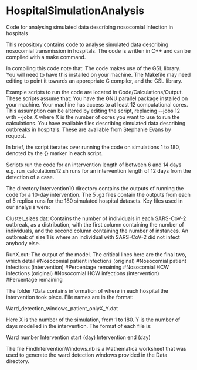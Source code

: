 # HospitalSimulationAnalysis
Code for analysing simulated data describing nosocomial infection in hospitals

This repository contains code to analyse simulated data describing nosocomial transmission in hospitals.  The code is written in C++ and can be compiled with a make command.

In compiling this code note that:
  The code makes use of the GSL library.  You will need to have this installed on your machine.
  The Makefile may need editing to point it towards an appropriate C compiler, and the GSL library.

Example scripts to run the code are located in Code/Calculations/Output.  These scripts assume that:
  You have the GNU parallel package installed on your machine.
  Your machine has access to at least 12 computational cores.  This assumption can be altered by editing the script, replacing --jobs 12 with --jobs X where X is the number of cores you want to use to run the calculations.
   You have available files describing simulated data describing outbreaks in hospitals.  These are available from Stephanie Evans by request.

In brief, the script iterates over running the code on simulations 1 to 180, denoted by the {} marker in each script.

Scripts run the code for an intervention length of between 6 and 14 days e.g. run_calculations12.sh runs for an intervention length of 12 days from the detection of a case.

The directory Intervention10 directory contains the outputs of running the code for a 10-day intervention.  The 5 .gz files contain the outputs from each of 5 replica runs for the 180 simulated hospital datasets.  Key files used in our analysis were:

Cluster_sizes.dat: Contains the number of individuals in each SARS-CoV-2 outbreak, as a distribution, with the first column containing the number of individuals, and the second column containing the number of instances.  An outbreak of size 1 is where an individual with SARS-CoV-2 did not infect anybody else.

RunX.out: The output of the model.  The critical lines here are the final two, which detail
#Nosocomial patient infections (original) 	#Nosocomial patient infections (intervention) #Percentage remaining
#Nosocomial HCW infections (original) 	#Nosocomial HCW infections (intervention) #Percentage remaining


The folder /Data contains information of where in each hospital the intervention took place.  File names are in the format:

Ward_detection_windows_patient_onlyX_Y.dat

Here X is the number of the simulation, from 1 to 180.  Y is the number of days modelled in the intervention.  The format of each file is:

Ward number  Intervention start (day)  Intervention end (day)


The file FindInterventionWindows.nb is a Mathematica worksheet that was used to generate the ward detection windows provided in the Data directory.
